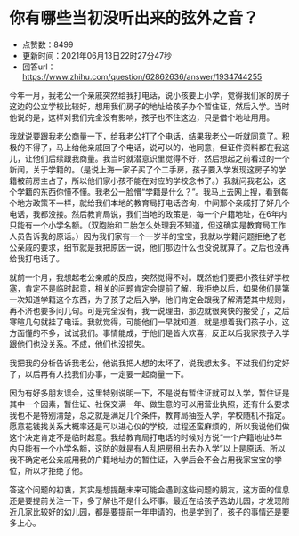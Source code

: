 # 你有哪些当初没听出来的弦外之音？
- 点赞数：8499
- 更新时间：2021年06月13日22时27分47秒
- 回答url：https://www.zhihu.com/question/62862636/answer/1934744255
<body>
 <p data-pid="BUbil7VE">今年一月，我老公一个亲戚突然给我打电话，说小孩要上小学，觉得我们家的房子这边的公立学校比较好，想用我们房子的地址给孩子办个暂住证，然后入学。当时他说的是，这样对我们完全没有影响，孩子也不住这边，只是借个地址用用。</p>
 <p data-pid="6jmdmlhm">我就说要跟我老公商量一下，给我老公打了个电话，结果我老公一听就同意了。积极的不得了，马上给他亲戚回了个电话，说可以的，他同意，但证件资料都在我这儿，让他们后续跟我商量。我当时就潜意识里觉得不好，然后想起之前看过的一个新闻，关于学籍的。（是说上海一家子买了个二手房，孩子要入学发现这房子的学籍被前房主占了，所以他们家小孩不能在对应的学校念书了。）我就问我老公，这个学籍的东西你懂不懂。我老公一脸懵“学籍是什么？”。我马上去网上搜，看到每个地方政策不一样，就给我们本地的教育局打电话咨询，中间那个亲戚打了好几个电话，我都没接。然后教育局说，我们当地的政策是，每一个户籍地址，在6年内只能有一个小学名额。（双胞胎和二胎怎么处理我不知道，但这确实是教育局工作人员告诉我的原话。）因为我们家有一个一岁半的宝宝，我就以学籍问题拒绝了老公亲戚的要求，细节就是我把原因一说，他们那边什么也没说就算了。之后也没再给我打电话了。</p>
 <p data-pid="bxhRqroo">就前一个月，我想起老公亲戚的反应，突然觉得不对。既然他们要把小孩往好学校塞，肯定不是临时起意，相关的问题肯定会提前了解，我拒绝以后，如果他们是第一次知道学籍这个东西，为了孩子之后入学，他们肯定会跟我了解清楚其中规则，再不济也要多问几句。可是完全没有，我一说理由，那边就很爽快的接受了，之后寒暄几句就挂了电话。我就觉得，可能他们一早就知道，就是想着我们孩子小，这方面懂的不多，试试我们。事情能成，于他们是皆大欢喜，反正以后我家孩子入学跟他们也没关系。不成，他们也没损失。</p>
 <p data-pid="2zgy0FQ6">我把我的分析告诉我老公，他说我把人想的太坏了，说我想太多。不过我们约定好了，以后再有人找我们办事，一定要一起商量一下。</p>
 <p data-pid="Q5DZUP2t">因为有好多朋友误会，这里特别说明一下，不是说有暂住证就可以入学，暂住证是其中一个因素，暂住证、社保交满一年、做生意的可以用营业执照，还有什么要求我也不是特别清楚，总之就是满足几个条件，教育局抽签入学，学校随机不指定。愿意花钱找关系大概率还是可以进心仪的学校，过程还蛮麻烦的，所以我说他们做这个决定肯定不是临时起意。我给教育局打电话的时候对方说“一个户籍地址6年内只能有一个小学名额，这防的就是有人乱把房租出去办入学”以上是原话。所以我不确定老公亲戚用我的户籍地址办的暂住证，入学后会不会占用我家宝宝的学位，所以才拒绝了他。</p>
 <p data-pid="ZhdjGKW1">答这个问题的初衷，其实是想提醒未来可能会遇到这些问题的朋友，这方面的信息还是要提前关注一下，多了解也不是什么坏事。最近在给孩子选幼儿园，才发现附近几家比较好的幼儿园，都是要提前一年申请的，也是学到了，孩子的事情还是要多上心。</p>
</body>